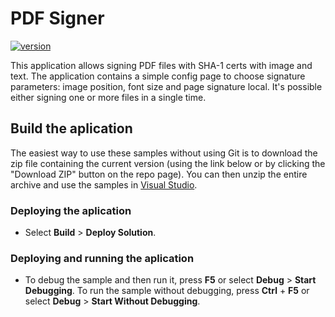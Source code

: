# PDF Signer

[![version](https://img.shields.io/badge/version-1.0.0.4-yellow.svg)](https://semver.org)

This application allows signing PDF files with SHA-1 certs with image and text. The application contains a simple config page to choose signature parameters: image position, font size and page signature local. It's possible either signing one or more files in a single time.

## Build the aplication

The easiest way to use these samples without using Git is to download the zip file containing the current version (using the link below or by clicking the "Download ZIP" button on the repo page). You can then unzip the entire archive and use the samples in [Visual Studio](https://www.visualstudio.com/wpf-vs).

### Deploying the aplication

- Select **Build** > **Deploy Solution**. 

### Deploying and running the aplication

- To debug the sample and then run it, press **F5** or select **Debug** > **Start Debugging**. To run the sample without debugging, press **Ctrl** + **F5** or select **Debug** > **Start Without Debugging**.
